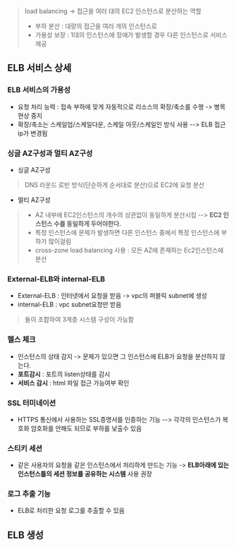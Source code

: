 > load balancing -> 접근을 여러 대의 EC2 인스턴스로 분산하는 역할
> + 부하 분산 : 대량의 접근을 여러 개의 인스턴스로
> + 가용성 보장 : 1대의 인스턴스에 장애가 발생할 경우 다른 인스턴스로 서비스 제공

## ELB 서비스 상세

### ELB 서비스의 가용성
+ 요청 처리 능력 : 접속 부하에 맞게 자동적으로 리소스의 확장/축소를 수행 -> 병목현상 중지
+ 확장/축소는 스케일업/스케일다운, 스케일 아웃/스케일인 방식 사용 --> ELB 접근 ip가 변경됨

### 싱글 AZ구성과 멀티 AZ구성
+ 싱글 AZ구성
> DNS 라운드 로빈 방식(단순하게 순서대로 분산)으로 EC2에 요청 분산

+ 멀티 AZ구성
> + AZ 내부에 EC2인스턴스의 개수의 상관없이 동일하게 분산시킴 --> **EC2 인스턴스 수를 동일하게 두어야한다.**
> + 특정 인스턴스에 문제가 발생하면 다른 인스턴스 중에서 특정 인스턴스에 부하가 많이걸림
> + cross-zone load balancing 사용 : 모든 AZ에 존재하는 Ec2인스턴스에 분산


### External-ELB와 internal-ELB
+ External-ELB : 인터넷에서 요청을 받음 -> vpc의 퍼블릭 subnet에 생성
+ internal-ELB : vpc subnet요청만 받음
> 둘이 조합하여 3계층 시스템 구성이 가능함


### 헬스 체크
+ 인스턴스의 상태 감지 -> 문제가 있으면 그 인스턴스에 ELB가 요청을 분산하지 않는다. 
+ **포트감시** : 포트의 listen상태를 감시
+ **서비스 감시** : html 파일 접근 가능여부 확인

### SSL 터미네이션
+ HTTPS 통신에서 사용하는 SSL증명서를 인증하는 기능 --> 각각의 인스턴스가 복호화 암호화를 안해도 되므로 부하를 낯출수 있음

### 스티키 세션
+ 같은 사용자의 요청을 같은 인스턴스에서 처리하게 만드는 기능 -> **ELB아래에 있는 인스턴스틀의 세션 정보를 공유하는 시스템** 사용 권장

### 로그 추출 기능
+ ELB로 처리한 요청 로그를 추출할 수 있음



## ELB 생성
